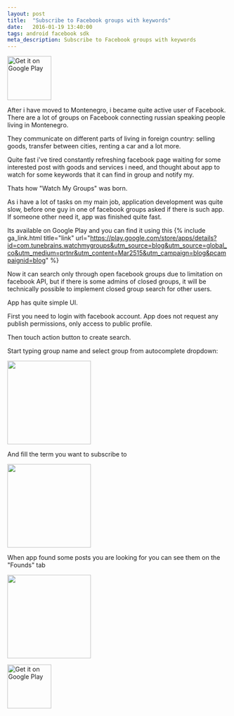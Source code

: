 ```yaml
---
layout: post
title:  "Subscribe to Facebook groups with keywords"
date:   2016-01-19 13:40:00
tags: android facebook sdk
meta_description: Subscribe to Facebook groups with keywords
---
```

<a class="ga-link" data-link-type="googleplay" target='_blank' href="https://play.google.com/store/apps/details?id=com.tunebrains.watchmygroups&utm_source=blog&utm_source=global_co&utm_medium=prtnr&utm_content=Mar2515&utm_campaign=blogstart&pcampaignid=blogstart"><img alt="Get it on Google Play" style="width:100px;" src="https://play.google.com/intl/en_us/badges/images/apps/en-play-badge.png" /></a>

After i have moved to Montenegro, i became quite active user of Facebook. There are a lot of groups on Facebook connecting russian speaking people living in Montenegro.

They communicate on different parts of living in foreign country: selling goods, transfer between cities, renting a car and a lot more.

Quite fast i've tired constantly refreshing facebook page waiting for some interested post with goods and services i need, and thought about app to watch for some keywords that it can find in group and notify my.

Thats how "Watch My Groups" was born.

As i have a lot of tasks on my main job, application development was quite slow, before one guy in one of facebook groups asked if there is such app. If someone other need it, app was finished quite fast.

Its available on Google Play and you can find it using this {% include ga_link.html title="link" url="https://play.google.com/store/apps/details?id=com.tunebrains.watchmygroups&utm_source=blog&utm_source=global_co&utm_medium=prtnr&utm_content=Mar2515&utm_campaign=blog&pcampaignid=blog" %}

Now it can search only through open facebook groups due to limitation on facebook API, but if there is some admins of closed groups, it will be technically possible to implement closed group search for other users.

App has quite simple UI.

First you need to login with facebook account. App does not request any publish permissions, only access to public profile.

Then touch action button to create search.

Start typing group name and select group from autocomplete dropdown:

<img src="{{ site.url }}/assets/watchmygroups/Screen2.png" style="width: 190px;"/>

And fill the term you want to subscribe to

<img src="{{ site.url }}/assets/watchmygroups/Screen3.png" style="width: 190px;"/>

When app found some posts you are looking for you can see them on the "Founds" tab

<img src="{{ site.url }}/assets/watchmygroups/Screen4.png" style="width: 190px;"/>

<a class="ga-link" data-link-type="googleplay" target='_blank' href="https://play.google.com/store/apps/details?id=com.tunebrains.watchmygroups&utm_source=blog&utm_source=global_co&utm_medium=prtnr&utm_content=Mar2515&utm_campaign=blog&pcampaignid=blog"><img alt="Get it on Google Play" style="width:100px;" src="https://play.google.com/intl/en_us/badges/images/apps/en-play-badge.png" /></a>